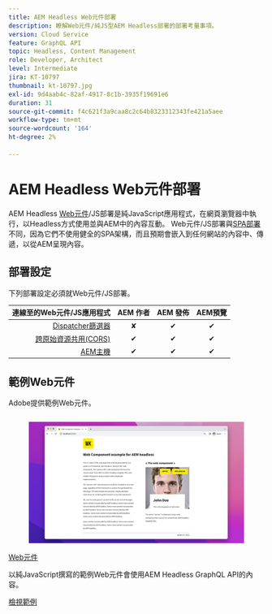 ```yaml
---
title: AEM Headless Web元件部署
description: 瞭解Web元件/純JS型AEM Headless部署的部署考量事項。
version: Cloud Service
feature: GraphQL API
topic: Headless, Content Management
role: Developer, Architect
level: Intermediate
jira: KT-10797
thumbnail: kt-10797.jpg
exl-id: 9d4aab4c-82af-4917-8c1b-3935f19691e6
duration: 31
source-git-commit: f4c621f3a9caa8c2c64b8323312343fe421a5aee
workflow-type: tm+mt
source-wordcount: '164'
ht-degree: 2%

---
```


# AEM Headless Web元件部署

AEM Headless [Web元件](https://developer.mozilla.org/en-US/docs/Web/Web_Components)/JS部署是純JavaScript應用程式，在網頁瀏覽器中執行，以Headless方式使用並與AEM中的內容互動。 Web元件/JS部署與[SPA部署](./spa.md)不同，因為它們不使用健全的SPA架構，而且預期會嵌入到任何網站的內容中、傳遞，以從AEM呈現內容。


## 部署設定

下列部署設定必須就Web元件/JS部署。

| 連線至的Web元件/JS應用程式 | AEM 作者 | AEM 發佈 | AEM預覽 |
|---------------------------------------------------:|:----------:|:-----------:|:-----------:|
| [Dispatcher篩選器](./configurations/dispatcher-filters.md) | ✘ | ✔ | ✔ |
| [跨原始資源共用(CORS)](./configurations/cors.md) | ✔ | ✔ | ✔ |
| [AEM主機](./configurations/aem-hosts.md) | ✔ | ✔ | ✔ |

## 範例Web元件

Adobe提供範例Web元件。

<div class="columns is-multiline">
    <!-- Web Component -->
    <div class="column is-half-tablet is-half-desktop is-one-third-widescreen" aria-label="Web Component" tabindex="0">
       <div class="card">
           <div class="card-image">
               <figure class="image is-16by9">
                   <a href="../example-apps/web-component.md" title="Web元件" tabindex="-1">
                       <img class="is-bordered-r-small" src="../example-apps/assets/web-component/web-component-card.png" alt="Web元件">
                   </a>
               </figure>
           </div>
           <div class="card-content is-padded-small">
               <div class="content">
                   <p class="headline is-size-6 has-text-weight-bold"><a href="../example-apps/web-component.md" title="Web元件">Web元件</a></p>
                   <p class="is-size-6">以純JavaScript撰寫的範例Web元件會使用AEM Headless GraphQL API的內容。</p>
                   <a href="../example-apps/web-component.md" class="spectrum-Button spectrum-Button--outline spectrum-Button--primary spectrum-Button--sizeM">
                       <span class="spectrum-Button-label has-no-wrap has-text-weight-bold">檢視範例</span>
                   </a>
               </div>
           </div>
       </div>
    </div>
</div>
